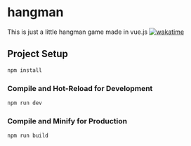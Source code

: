 # hangman

This is just a little hangman game made in vue.js
[![wakatime](https://wakatime.com/badge/user/f0a22936-d299-4d45-956a-0ef4824a3f90/project/ab5ce18e-c644-4324-bc6b-4ee65e843df6.svg)](https://wakatime.com/badge/user/f0a22936-d299-4d45-956a-0ef4824a3f90/project/ab5ce18e-c644-4324-bc6b-4ee65e843df6)

## Project Setup

```sh
npm install
```

### Compile and Hot-Reload for Development

```sh
npm run dev
```

### Compile and Minify for Production

```sh
npm run build
```
